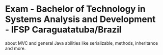 # Exam - Bachelor of Technology in Systems Analysis and Development - IFSP Caraguatatuba/Brazil

about MVC and general Java abilities like serializable, methods, inheritance and more.
